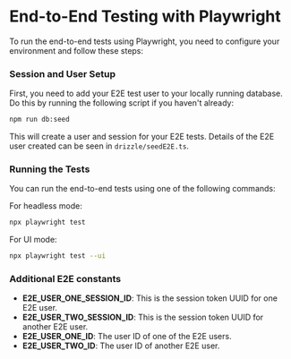 # End-to-End Testing with Playwright

To run the end-to-end tests using Playwright, you need to configure your environment and follow these steps:

### Session and User Setup

First, you need to add your E2E test user to your locally running database. Do this by running the following script if you haven't already:

```bash
npm run db:seed
```

This will create a user and session for your E2E tests. Details of the E2E user created can be seen in `drizzle/seedE2E.ts`.

### Running the Tests

You can run the end-to-end tests using one of the following commands:

For headless mode:

```bash
npx playwright test
```

For UI mode:

```bash
npx playwright test --ui
```

### Additional E2E constants

- **E2E_USER_ONE_SESSION_ID**: This is the session token UUID for one E2E user.
- **E2E_USER_TWO_SESSION_ID**: This is the session token UUID for another E2E user.
- **E2E_USER_ONE_ID**: The user ID of one of the E2E users.
- **E2E_USER_TWO_ID**: The user ID of another E2E user.
